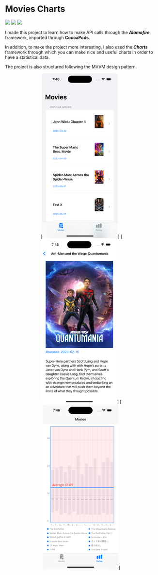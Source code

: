 # Movies Charts

[![](https://img.shields.io/badge/iOS-16.0-orange)](#)
[![](https://img.shields.io/badge/Platforms-iPhone-blue)](#)
[![](https://img.shields.io/badge/Technologies-SwiftUI%20%7C%20Charts%20%7C%20Alamofire-yellow)](#)

I made this project to learn how to make API calls through the ***Alamofire*** framework, imported through **CocoaPods**. 

In addition, to make the project more interesting, I also used the ***Charts*** framework through which you can make nice and useful charts in order to have a statistical data.

The project is also structured following the MVVM design pattern.

<p align="center">
[<img width="250px" src="https://github.com/simona2606/movie-charts/blob/main/assets/ListMovies.png" />]
[<img width="250px" src="https://github.com/simona2606/movie-charts/blob/main/assets/DetailMovie.png" />]
[<img width="250px" src="https://github.com/simona2606/movie-charts/blob/main/assets/Charts.png" />]
</p>
